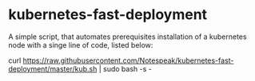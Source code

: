 # kubernetes-fast-deployment
A simple script, that automates prerequisites installation of a kubernetes node with a singe line of code, listed below:


curl https://raw.githubusercontent.com/Notespeak/kubernetes-fast-deployment/master/kub.sh | sudo bash -s -
